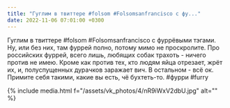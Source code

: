 ```yaml
---
title: "Гуглим в твиттере #folsom #Folsomsanfrancisco с фу..."
date: 2022-11-06 07:01:00 +0300
---
```


Гуглим в твиттере #folsom #Folsomsanfrancisco с фуррёвыми тэгами. Ну, или без них, там фуррей полно, потому мимо не проскролите.
Про российских фуррей, всего лишь, любящих собак трахоть - ничего против не имею. Кроме как против тех, кто людям яйца отрезает, жрёт их, и, полуспущенных дурачков заражает вич. В остальном - всё ок.
Примите себя такими, какие вы есть, чё бухтеть-то.
#фурри #furry

{% include media.html f="/assets/vk_photos/4/nR9iWxV2dbU.jpg" alt="" %}
